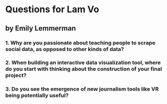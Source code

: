 # Questions for Lam Vo 
## by Emily Lemmerman 


### 1. Why are you passionate about teaching people to scrape social data, as opposed to other kinds of data? 

### 2. When building an interactive data visualization tool, where do you start with thinking about the construction of your final project? 

### 3. Do you see the emergence of new journalism tools like VR being potentially useful? 
